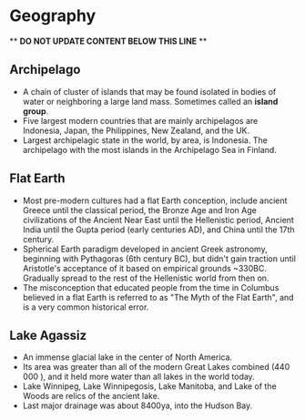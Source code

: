 Geography
=========

** **DO NOT UPDATE CONTENT BELOW THIS LINE** **

Archipelago
-----------

* A chain of cluster of islands that may be found isolated in bodies of water or neighboring a large land mass. Sometimes called an **island group**.
* Five largest modern countries that are mainly archipelagos are Indonesia, Japan, the Philippines, New Zealand, and the UK.
* Largest archipelagic state in the world, by area, is Indonesia. The archipelago with the most islands in the Archipelago Sea in Finland.

Flat Earth
----------

* Most pre-modern cultures had a flat Earth conception, include ancient Greece until the classical period, the Bronze Age and Iron Age civilizations of the Ancient Near East until the Hellenistic period, Ancient India until the Gupta period (early centuries AD), and China until the 17th century.
* Spherical Earth paradigm developed in ancient Greek astronomy, beginning with Pythagoras (6th century BC), but didn't gain traction until Aristotle's acceptance of it based on empirical grounds ~330BC. Gradually spread to the rest of the Hellenistic world from then on.
* The misconception that educated people from the time in Columbus believed in a flat Earth is referred to as "The Myth of the Flat Earth", and is a very common historical error.

Lake Agassiz
------------

* An immense glacial lake in the center of North America.
* Its area was greater than all of the modern Great Lakes combined (440 000 <math>km^2</math>), and it held more water than all lakes in the world today.
* Lake Winnipeg, Lake Winnipegosis, Lake Manitoba, and Lake of the Woods are relics of the ancient lake.
* Last major drainage was about 8400ya, into the Hudson Bay.

